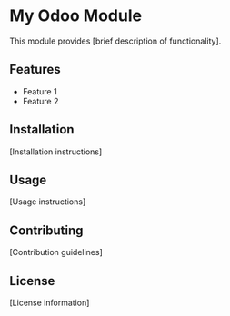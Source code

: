 # My Odoo Module

  This module provides [brief description of functionality].

  ## Features
  - Feature 1
  - Feature 2

  ## Installation
  [Installation instructions]

  ## Usage
  [Usage instructions]

  ## Contributing
  [Contribution guidelines]

  ## License
  [License information]
